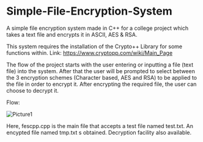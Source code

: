 # Simple-File-Encryption-System
A simple file encryption system made in C++ for a college project which takes a text file and encrypts it in ASCII, AES &amp; RSA.

This system requires the installation of the Crypto++ Library for some functions within. Link: https://www.cryptopp.com/wiki/Main_Page

The flow of the project starts with the user entering or inputting a file (text file) into the system. After that the user will be prompted to select between the 3 encryption schemes (Character based, AES and RSA) to be applied to the file in order to encrypt it. After encrypting the required file, the user can choose to decrypt it.

Flow:


![Picture1](https://user-images.githubusercontent.com/60180388/186090294-07b34fe0-8087-4f96-86df-87599a1df8d5.png)


Here, fescpp.cpp is the main file that accepts a test file named test.txt.
An encypted file named tmp.txt s obtained.
Decryption facility also available.
